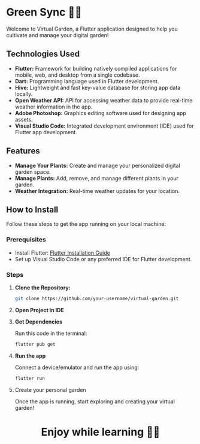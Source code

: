 # Green Sync 🌱🌺

Welcome to Virtual Garden, a Flutter application designed to help you cultivate and manage your digital garden!

## Technologies Used

- **Flutter:** Framework for building natively compiled applications for mobile, web, and desktop from a single codebase.
- **Dart:** Programming language used in Flutter development.
- **Hive:** Lightweight and fast key-value database for storing app data locally.
- **Open Weather API:** API for accessing weather data to provide real-time weather information in the app.
- **Adobe Photoshop:** Graphics editing software used for designing app assets.
- **Visual Studio Code:** Integrated development environment (IDE) used for Flutter app development.

## Features

- **Manage Your Plants:** Create and manage your personalized digital garden space.
- **Manage Plants:** Add, remove, and manage different plants in your garden.
- **Weather Integration:** Real-time weather updates for your location.

## How to Install

Follow these steps to get the app running on your local machine:

### Prerequisites

- Install Flutter: [Flutter Installation Guide](https://flutter.dev/docs/get-started/install)
- Set up Visual Studio Code or any preferred IDE for Flutter development.

### Steps

1. **Clone the Repository:**

   ```bash
   git clone https://github.com/your-username/virtual-garden.git

2. **Open Project in IDE**

3. **Get Dependencies**
   
   Run this code in the terminal:
   ```bash
   flutter pub get

4. **Run the app**

   Connect a device/emulator and run the app using:
   ```bash
   flutter run
5. Create your personal garden

   Once the app is running, start exploring and creating your virtual garden!



##
<h1 align="center" >Enjoy while learning 🌺🌱</h1>
